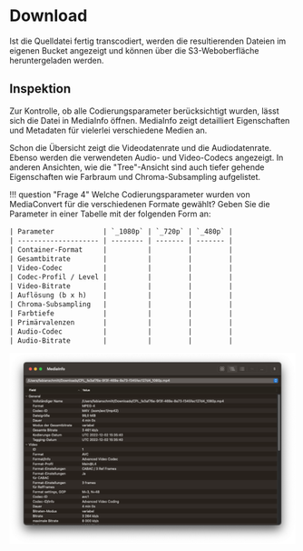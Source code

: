 # Download

Ist die Quelldatei fertig transcodiert, werden die resultierenden Dateien im eigenen Bucket angezeigt und können über die S3-Weboberfläche heruntergeladen werden.

## Inspektion

Zur Kontrolle, ob alle Codierungsparameter berücksichtigt wurden, lässt sich die Datei in MediaInfo öffnen. MediaInfo zeigt detailliert Eigenschaften und Metadaten für vielerlei verschiedene Medien an. 

Schon die Übersicht zeigt die Videodatenrate und die Audiodatenrate. Ebenso werden die verwendeten Audio- und Video-Codecs angezeigt. In anderen Ansichten, wie die "Tree"-Ansicht sind auch tiefer gehende Eigenschaften wie Farbraum und Chroma-Subsampling aufgelistet.

!!! question "Frage 4"
    Welche Codierungsparameter wurden von MediaConvert für die verschiedenen Formate gewählt? Geben Sie die Parameter in einer Tabelle mit der folgenden Form an:

    | Parameter            | `_1080p` | `_720p` | `_480p` |
    | -------------------- | -------- | ------- | ------- |
    | Container-Format     |          |         |         |
    | Gesamtbitrate        |          |         |         |
    | Video-Codec          |          |         |         |
    | Codec-Profil / Level |          |         |         |
    | Video-Bitrate        |          |         |         |
    | Auflösung (b x h)    |          |         |         |
    | Chroma-Subsampling   |          |         |         |
    | Farbtiefe            |          |         |         |
    | Primärvalenzen       |          |         |         |
    | Audio-Codec          |          |         |         |
    | Audio-Bitrate        |          |         |         |

![MediaInfo](../assets/versuch1/metadaten_mediainfo.png)